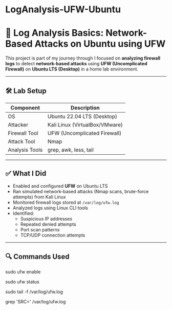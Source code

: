 # LogAnalysis-UFW-Ubuntu
# 🚨 Log Analysis Basics: Network-Based Attacks on Ubuntu using UFW

This project is part of my journey through I focused on **analyzing firewall logs** to detect **network-based attacks** using **UFW (Uncomplicated Firewall)** on **Ubuntu LTS (Desktop)** in a home lab environment.

---

## 🛠️ Lab Setup

| Component      | Description                 |
|----------------|-----------------------------|
| OS             | Ubuntu 22.04 LTS (Desktop)  |
| Attacker       | Kali Linux (VirtualBox/VMware) |
| Firewall Tool  | UFW (Uncomplicated Firewall) |
| Attack Tool    | Nmap                        |
| Analysis Tools | grep, awk, less, tail       |

---

## ✅ What I Did

- Enabled and configured **UFW** on Ubuntu LTS
- Ran simulated network-based attacks (Nmap scans, brute-force attempts) from Kali Linux
- Monitored firewall logs stored at `/var/log/ufw.log`
- Analyzed logs using Linux CLI tools
- Identified:
  - Suspicious IP addresses
  - Repeated denied attempts
  - Port scan patterns
  - TCP/UDP connection attempts

---

## 🔍 Commands Used

sudo ufw enable

sudo ufw status 

sudo tail -f /var/log/ufw.log

grep 'SRC=' /var/log/ufw.log 
